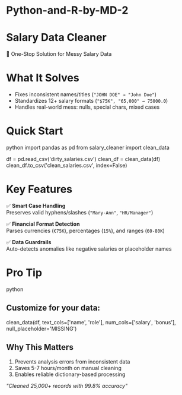 # Python-and-R-by-MD-2

# Salary Data Cleaner

🔧 One-Stop Solution for Messy Salary Data

# What It Solves
- Fixes inconsistent names/titles (`"JOHN DOE" → "John Doe"`)
- Standardizes 12+ salary formats (`"$75K", "65,000" → 75000.0`)
- Handles real-world mess: nulls, special chars, mixed cases

# Quick Start
python
import pandas as pd
from salary_cleaner import clean_data

df = pd.read_csv('dirty_salaries.csv')
clean_df = clean_data(df)
clean_df.to_csv('clean_salaries.csv', index=False)

# Key Features
✅ **Smart Case Handling**  
Preserves valid hyphens/slashes (`"Mary-Ann"`, `"HR/Manager"`)

✅ **Financial Format Detection**  
Parses currencies (`€75K`), percentages (`15%`), and ranges (`60-80K`)

✅ **Data Guardrails**  
Auto-detects anomalies like negative salaries or placeholder names

# Pro Tip
python
## Customize for your data:
clean_data(df, 
           text_cols=['name', 'role'],
           num_cols=['salary', 'bonus'],
           null_placeholder='MISSING')

## Why This Matters
1. Prevents analysis errors from inconsistent data
2. Saves 5-7 hours/month on manual cleaning
3. Enables reliable dictionary-based processing

*"Cleaned 25,000+ records with 99.8% accuracy"*
